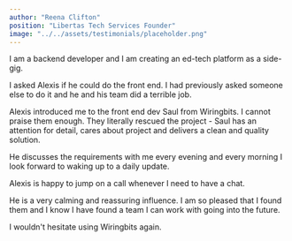 ```yaml
---
author: "Reena Clifton"
position: "Libertas Tech Services Founder"
image: "../../assets/testimonials/placeholder.png"
---
```


I am a backend developer and I am creating an ed-tech platform as a side-gig.

I asked Alexis if he could do the front end. I had previously asked someone else to do it and he and his team did a terrible job.

Alexis introduced me to the front end dev Saul from Wiringbits. I cannot praise them enough. They literally rescued the project - Saul has an attention for detail, cares about project and delivers a clean and quality solution.

He discusses the requirements with me every evening and every morning I look forward to waking up to a daily update.

Alexis is happy to jump on a call whenever I need to have a chat.

He is a very calming and reassuring influence. I am so pleased that I found them and I know I have found a team I can work with going into the future.

I wouldn't hesitate using Wiringbits again.